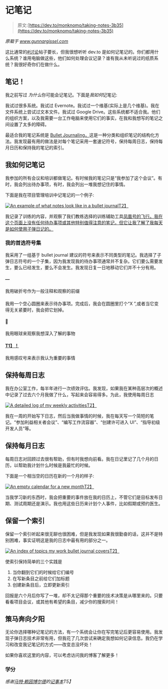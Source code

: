 # 记笔记

> 原文:[https://dev.to/monknomo/taking-notes-3b35](https://dev.to/monknomo/taking-notes-3b35)

*原载于 www.gunnargissel.com*

这比通常的[#讨论](https://dev.to/t/discuss)帖子要长，但我很想听听 dev.to 是如何记笔记的。你们都用什么系统？谁用电脑做这些，他们如何处理会议记录？谁有我从未听说过的纸质系统？我很好奇你们在做什么。

## 笔记！

我之前写过 *为什么*你可能会记笔记。下面是*我如何*记笔记:

我试过很多系统。我试过 Evernote。我试过一个维基(实际上是几个维基)。我在文件系统上尝试过文本文件。我试过 Google Drive。这些系统都不适合我。他们的组织方案，以及我需要一台工作电脑来使用它们的事实，在我和我想写的笔记之间设置了太多的障碍。

最适合我的笔记系统是 [Bullet Journaling，](https://bulletjournal.com/get-started/)这是一种分类和组织笔记的结构化方法。我发现最有用的做法是对每个笔记采用一套速记符号，保持每周日志，保持每月日历和保持我的笔记的索引。

## 我如何记笔记

我参加的所有会议和培训都做笔记。有时候我的笔记只是“我参加了这个会议”。有时，我会列出待办事项，有时，我会列出一堆我想记住的事情。

下面是我在项目管理培训中记笔记的一个例子:

[![An example of what notes look like in a bullet journal](../Images/ebcd96a0126a1645c6cad6f8221764d6.png "An example of what notes look like in a bullet journal")T2】](https://res.cloudinary.com/practicaldev/image/fetch/s--aYMqDJF5--/c_limit%2Cf_auto%2Cfl_progressive%2Cq_auto%2Cw_880/https://i.imgur.com/Wmf0qm0l.jpg)

我记录了训练的内容，并观察了我们教练选择的训练辅助工具[凤凰号的飞行。我在这个页面上没有任何待办事项或其他特别值得注意的笔记，但它让我了解了我每天是如何使用子弹日记的。](https://en.wikipedia.org/wiki/The_Flight_of_the_Phoenix_%281965_film%29)

### 我的首选符号集

我采用了一组基于 bullet journal 建议的符号来表示不同类型的笔记。我选择了子弹日志符号的一个子集，因为我发现我的待办事项通常并不复杂。它们要么需要发生，要么已经发生，要么不会发生。我发现日复一日地移动它们并不十分有用。

#### —

我用破折号作为一般注释和观察的前缀

#### 

我用一个空心圆圈来表示待办事项。完成后，我会在圆圈里打个“X ”,或者当它变得无关紧要时，我会把它划掉。

#### 👀

我用眼球来观察我想深入了解的事物

#### [T1】！](#)

我用感叹号来表示我认为重要的事情

## 保持每周日志

我在办公室工作，每半年进行一次绩效评估。我发现，如果我在某种高层次的概述中记录了过去六个月我做了什么，写起来会容易得多。为此，我使用每周日志

[![A detailed log of my weekly activities](../Images/87a352e0b5db5ec7afd77053ad75d379.png)T2】](https://res.cloudinary.com/practicaldev/image/fetch/s--gmasutiS--/c_limit%2Cf_auto%2Cfl_progressive%2Cq_auto%2Cw_880/https://i.imgur.com/Dzf5Lkkl.jpg)

我在一周的开始写下日志，然后当我做事情的时候，我在每天写一个简短的笔记。“参加利益相关者会议”、“编写工作流容器”、“创建许可进入 UI”、“指导初级开发人员”等。

## 保持每月日志

每周日志对回顾过去很有帮助，但有时我想向前看。我在日记里记了几个月的日历，以帮助我计划什么时候是我最忙的时候。

下面是一个相当空的日历在新的一个月的样子:

[![An empty calendar for a new month](../Images/1dab51dfc9ada2040f502d0a8a49d089.png "An empty calendar for a new month")T2】](https://res.cloudinary.com/practicaldev/image/fetch/s--axTaeTld--/c_limit%2Cf_auto%2Cfl_progressive%2Cq_auto%2Cw_880/https://i.imgur.com/9Z8SaNKl.jpg)

当我学习新的东西时，我会把重要的事件放在我的日历上，不管它们是目标发布日期、测试周期还是演示。我也用这些日历来计划个人事件，比如假期或预约医生。

## 保留一个索引

保留一个索引听起来很无聊也很困难，但是我发现如果我很勤奋的话，这并不是特别困难，事实证明这是我的日志中最有用的部分之一。

[![An index of topics my work bullet journal covers](../Images/6b2550eb55763c270e1ae514f96aed51.png "An index of topics my work bullet journal covers")T2】](https://res.cloudinary.com/practicaldev/image/fetch/s--P-zmY6ns--/c_limit%2Cf_auto%2Cfl_progressive%2Cq_auto%2Cw_880/https://imgur.com/aasPfDal.jpg)

使索引保持简单的三个实践是

1.  当你翻到它们的时候给它们编号
2.  在写新条目之前给它们加标题
3.  创建新条目后，立即更新索引

回报是六个月后你写了一堆，却不太记得那个重要的技术决策是从哪里来的。只要看看项目会议，或其他有希望的条目，减少你的搜索时间！

## 策马奔向夕阳

无论你选择哪种记笔记的方法，有一个系统会让你在写完笔记后更容易使用。我发现子弹日志技术非常有用，但我花了几次尝试来确定我想如何记录信息。我仍在学习和改变我记笔记的方式——改变总没坏处！

如果你喜欢这里的内容，可以考虑访问我的博客了解更多！

### 学分

*感谢[马特·赖因博尔德](https://www.flickr.com/photos/furryscalyman/)的[记事本](https://flic.kr/p/yWtvF)T5】*